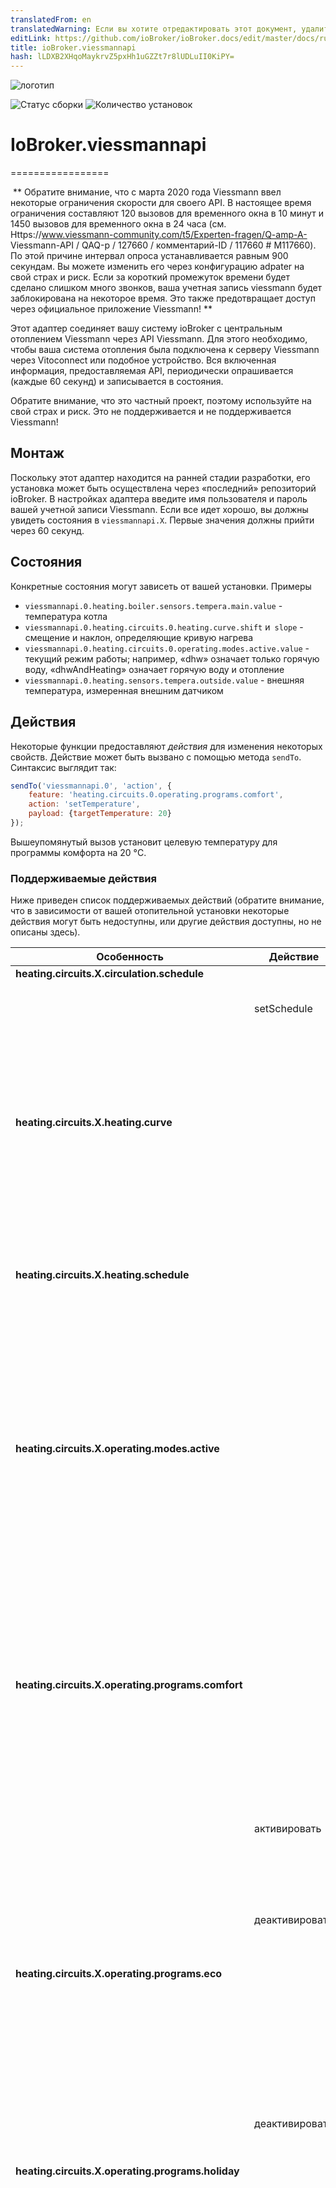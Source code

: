 ```yaml
---
translatedFrom: en
translatedWarning: Если вы хотите отредактировать этот документ, удалите поле «translationFrom», в противном случае этот документ будет снова автоматически переведен
editLink: https://github.com/ioBroker/ioBroker.docs/edit/master/docs/ru/adapterref/iobroker.viessmannapi/README.md
title: ioBroker.viessmannapi
hash: lLDXB2XHqoMaykrvZ5pxHh1uGZZt7r8lUDLuII0KiPY=
---
```

![логотип](../../../en/adapterref/iobroker.viessmannapi/admin/viessmannapi.png)

![Статус сборки](https://travis-ci.org/thovid/ioBroker.viessmannapi.svg?branch=master)
![Количество установок](http://iobroker.live/badges/viessmannapi-installed.svg)

# IoBroker.viessmannapi
=================

 ** Обратите внимание, что с марта 2020 года Viessmann ввел некоторые ограничения скорости для своего API. В настоящее время ограничения составляют 120 вызовов для временного окна в 10 минут и 1450 вызовов для временного окна в 24 часа (см. Https://www.viessmann-community.com/t5/Experten-fragen/Q-amp-A- Viessmann-API / QAQ-р / 127660 / комментарий-ID / 117660 # M117660). По этой причине интервал опроса устанавливается равным 900 секундам. Вы можете изменить его через конфигурацию adpater на свой страх и риск. Если за короткий промежуток времени будет сделано слишком много звонков, ваша учетная запись viessmann будет заблокирована на некоторое время. Это также предотвращает доступ через официальное приложение Viessmann! **

Этот адаптер соединяет вашу систему ioBroker с центральным отоплением Viessmann через API Viessmann. Для этого необходимо, чтобы ваша система отопления была подключена к серверу Viessmann через Vitoconnect или подобное устройство. Вся включенная информация, предоставляемая API, периодически опрашивается (каждые 60 секунд) и записывается в состояния.

Обратите внимание, что это частный проект, поэтому используйте на свой страх и риск. Это не поддерживается и не поддерживается Viessmann!

## Монтаж
Поскольку этот адаптер находится на ранней стадии разработки, его установка может быть осуществлена через «последний» репозиторий ioBroker. В настройках адаптера введите имя пользователя и пароль вашей учетной записи Viessmann. Если все идет хорошо, вы должны увидеть состояния в `viessmannapi.X`. Первые значения должны прийти через 60 секунд.

## Состояния
Конкретные состояния могут зависеть от вашей установки. Примеры

- `viessmannapi.0.heating.boiler.sensors.tempera.main.value` - температура котла
- `viessmannapi.0.heating.circuits.0.heating.curve.shift` и` slope` - смещение и наклон, определяющие кривую нагрева
- `viessmannapi.0.heating.circuits.0.operating.modes.active.value` - текущий режим работы; например, «dhw» означает только горячую воду, «dhwAndHeating» означает горячую воду и отопление
- `viessmannapi.0.heating.sensors.tempera.outside.value` - внешняя температура, измеренная внешним датчиком

## Действия
Некоторые функции предоставляют *действия* для изменения некоторых свойств. Действие может быть вызвано с помощью метода `sendTo`. Синтаксис выглядит так:

```javascript
sendTo('viessmannapi.0', 'action', {
    feature: 'heating.circuits.0.operating.programs.comfort',
    action: 'setTemperature',
    payload: {targetTemperature: 20}
});
```

Вышеупомянутый вызов установит целевую температуру для программы комфорта на 20 °C.

### Поддерживаемые действия
Ниже приведен список поддерживаемых действий (обратите внимание, что в зависимости от вашей отопительной установки некоторые действия могут быть недоступны, или другие действия доступны, но не описаны здесь).

| Особенность | Действие | Поле | Примечания |
|---------------------------------------------------|----------------------|---------------------------------------------------------------------------------------------|----------------------------------------------------------------------------------|
| **heating.circuits.X.circulation.schedule** | | | |
| | setSchedule | | устанавливает график обращения контура «Х» |
| | | `newSchedule` (тип: расписание, см. Ниже, режимы: «включено», по умолчанию: «выключено») | см. описание типа расписания ниже |
| **heating.circuits.X.heating.curve** | | | |
| | | `slope` (число, мин: 0,2, макс: 3,5, степпинг: 0,1) | |
| | | `shift` (число, мин: -13, макс.: 40, шаг: 1) |
| | | `shift` (число, мин: -13, макс.: 40, шаг: 1) |
| **heating.circuits.X.heating.schedule** | | | |
| | | `newSchedule` (тип: Расписание, см. Ниже, режимы: «обычный», по умолчанию: «уменьшенный» | см. Описание типа расписания ниже |
| | | `newSchedule` (тип: Расписание, см. ниже, режимы:« обычный », по умолчанию:« уменьшенный »| см. описание типа расписания ниже |
| **heating.circuits.X.operating.modes.active** | | | |
| | | `mode` (string, enum: ["standby", "dhw", "dhwAndHeating", "принудительное уменьшение", "вынужденный нормальный"]) | требуется |
| | | `mode` (string, enum: [" standby "," dhw "," dhwAndHeating "," принудительное уменьшение "," вынужденный нормальный "]) | требуется |
| **heating.circuits.X.operating.programs.comfort** | | | |
| | | `targetTemperature` (число, мин: 4, макс: 37, степпинг: 1) | требуется |
| | | `targetTempera` (число, мин: 4, макс: 37, шаг: 1) | требуется |
| | активировать | | Нет полей (отправить пустой объект), активирует комфортный режим |
| | деактивировать | | Нет полей (отправить пустой объект), деактивирует комфортный режим |
| **heating.circuits.X.operating.programs.eco** | | | |
| | | `temperature` (число, мин: 3, макс: 37, степпинг: 1) | необязательно |
| | | `температура` (число, мин: 3, макс: 37, степпинг: 1) | необязательно |
| | деактивировать | | Нет полей (отправить пустой объект), отключает эко-режим |
| **heating.circuits.X.operating.programs.holiday** | | | |
| | | `start` (строка) | требуется, неизвестный формат (возможно, какая-то форма строки даты?) |
| | | `end` (строка) | требуется, неизвестный формат (возможно, какая-то форма строки даты?) |
| | | `end` (строка) | требуется, неизвестный формат (возможно, какая-то форма строки даты?) |
| | внеплановый | | Нет полей (отправить пустой объект), деактивирует программу отдыха |
| **heating.circuits.X.operating.programs.normal** | | | |
| | | `targetTemperature` (число, мин: 3, макс: 37, степпинг: 1) | требуется |
| | | `targetTe Temperature` (число, мин: 3, макс: 37, шаг: 1) | требуется |
| **heating.circuits.X.operating.programs.reduced** | | | |
| | | `targetTemperature` (число, мин: 3, макс: 37, степпинг: 1) | требуется |
| | | `targetTe Temperature` (число, мин: 3, макс: 37, шаг: 1) | требуется |
| **heating.dhw.oneTimeCharge** | | | |
| | активировать | | Нет полей (отправить пустой объект). Активирует одноразовую зарядку хранения горячей воды. |
| | деактивировать | | Нет полей (отправить пустой объект). Деактивирует одноразовую зарядку хранения горячей воды. |
| **отопление.двт.температура** | | | |
| | | `temperature` (число, мин: 10, макс: 60, степпинг: 1) | требуется |
| | | `температура` (число, мин: 10, макс: 60, степпинг: 1) | требуется |
| **heating.dhw.schedule** | | | |
| | | `newSchedule` (тип: расписание, см. Ниже, режимы: «включено», по умолчанию: «выключено») | Смотрите описание типа расписания ниже |
| | | `newSchedule` (тип: Расписание, см. ниже, режимы:« включено », по умолчанию:« выключено ») | Смотрите описание типа расписания ниже |

### Тип расписания
В большинстве действий используются простые типы данных (числа, строки). Некоторые действия позволяют настроить расписание. Расписание выглядит так:

```javascript
{
   "mon":[
      {
         "start":"05:30",
         "end":"10:00",
         "mode":"on",
         "position":0
      },
      {
          "start":"11:00",
          "end":"12:30",
          "mode":"on",
          "position":1
      },
      /* ... */
   ],
   "tue":[ /* ... */ ],
   "wed":[ /* ... */ ],
   "thu":[ /* ... */ ],
   "fri":[ /* ... */ ],
   "sat":[ /* ... */ ],
   "sun":[ /* ... */ ]
}
```

Для каждого дня должен быть предоставлен массив, содержащий «расписания» на этот день. Одна запись состоит из времени начала и окончания, запланированного «режима» и позиции. Поддерживаемые режимы зависят от того, что запланировано, см. Таблицу поддерживаемых функций выше. За пределами запланированных элементов используется режим по умолчанию, см. Таблицу выше. В приведенном выше примере запланировано, что что-то будет «включено» в понедельник с 5:30 до 10:00 и с 11:00 до 12:30. За пределами этих временных интервалов запланирован режим по умолчанию («выкл.»).

### Запрос всех функций
Чтобы получить список всех доступных функций со всеми доступными действиями, просто отправьте сообщение `describe` запущенному экземпляру адаптера. Результатом является массив всех доступных функций, которые, например, могут быть напечатаны в виде строки JSON через `JSON.stringify()`.

*Пример:*

```javascript
sendTo('viessmannapi.0', 'describe', {}, (result) => {
    const features = JSON.stringify(result.result);
    log(features);
});
```

Этот скрипт запрашивает все доступные функции и выводит их в журнал.

## Заметки
- Этот adpater находится на ранней стадии разработки! Ожидайте ошибки и не стесняйтесь сообщать об ошибках здесь, на github (https://github.com/thovid/ioBroker.viessmannapi/issues ").

## Legal
- Viessmann и Vitoconnect являются зарегистрированными товарными знаками Viessmann Werke GmbH & Co. KG.

- Этот проект является частным проектом и *не* официально поддерживается или одобрен Viessmann Werke GmbH & Co. KG, используйте на свой страх и риск.

- Если у вас есть какие-либо вопросы, пожалуйста, свяжитесь со мной через GitHub!

## Changelog
### 1.3.3 (2020/03/23)
* (thovid) Updated dependencies, set default poll intervall to 900 s due to rate limiting of the viessmann api
### 1.3.2 (2019/02/10)
* (thovid) Fixed a bug preventing the adapter to start
### 1.3.1 (2019/02/05)
* (thovid) reduced package size by removing unused stuff
### 1.3.0 (2019/02/05)
* (thovid) impoved action execution: validation of payload improved, schedule payload now supported
* (thovid) added support for compact mode
* (thovid) added configuration for poll interval
### 1.2.0 (2018/12/18)
* (thovid) added experimental support to execute actions on a feature via the `sendTo` function
### 1.1.2 (2018/12/10)
* (thovid) fixed bug that prevented email and password to be removed after initial authentication 
### 1.1.1 (2018/12/10)
* (thovid) fixed a bug that prevented certain properties from beeing exposed as states (for example `heating.burner`)
### 1.1.0 (2018/12/10)
* (thovid) Deletes email and password after sucessful connection, further connections are done via refresh token
* (thovid) Uses npm released version of client lib, so no longer requires git upon installation
### 1.0.0 (2018/12/07)
* (thovid) Initial adapter

## License
The MIT License (MIT)

Copyright (c) 2018 Thomas Vidic

Permission is hereby granted, free of charge, to any person obtaining a copy
of this software and associated documentation files (the "Software"), to deal
in the Software without restriction, including without limitation the rights
to use, copy, modify, merge, publish, distribute, sublicense, and/or sell
copies of the Software, and to permit persons to whom the Software is
furnished to do so, subject to the following conditions:

The above copyright notice and this permission notice shall be included in
all copies or substantial portions of the Software.

THE SOFTWARE IS PROVIDED "AS IS", WITHOUT WARRANTY OF ANY KIND, EXPRESS OR
IMPLIED, INCLUDING BUT NOT LIMITED TO THE WARRANTIES OF MERCHANTABILITY,
FITNESS FOR A PARTICULAR PURPOSE AND NONINFRINGEMENT. IN NO EVENT SHALL THE
AUTHORS OR COPYRIGHT HOLDERS BE LIABLE FOR ANY CLAIM, DAMAGES OR OTHER
LIABILITY, WHETHER IN AN ACTION OF CONTRACT, TORT OR OTHERWISE, ARISING FROM,
OUT OF OR IN CONNECTION WITH THE SOFTWARE OR THE USE OR OTHER DEALINGS IN
THE SOFTWARE.